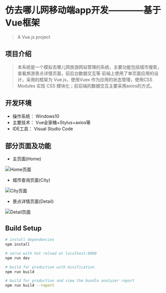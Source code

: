 # 仿去哪儿网移动端app开发————基于Vue框架

> A Vue.js project

## 项目介绍

>本系统是一个模拟去哪儿网旅游网站管理的系统，主要功能包括城市搜索，查看旅游景点详情页面，前后台数据交互等
前端上使用了单页面应用的设计，采用的框架为 Vue.js，使用Vuex 作为应用的状态管理，使用CSS Modules 实现 CSS 模块化；前后端的数据交互主要采用axios的方式。

## 开发环境
 * 操作系统： Windows10
 * 主要技术： Vue全家桶+Stylus+axios等
 * IDE工具： Visual Studio Code

## 部分页面及功能
 * 主页面(Home)
 
 ![Home页面](https://github.com/DarkerBo/travel/raw/master/travel/screenshot/home.gif)
 

 * 城市查询页面(City)
 
 
  ![City页面](https://github.com/DarkerBo/travel/raw/master/travel/screenshot/city.gif)
  

 * 景点详情页面(Detail)
 
 
 ![Detail页面](https://github.com/DarkerBo/travel/raw/master/travel/screenshot/detail.gif)



## Build Setup

``` bash
# install dependencies
npm install

# serve with hot reload at localhost:8080
npm run dev

# build for production with minification
npm run build

# build for production and view the bundle analyzer report
npm run build --report
```
